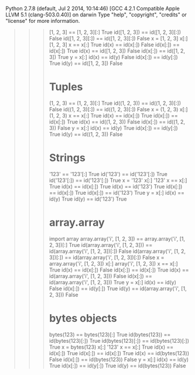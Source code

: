 Python 2.7.8 (default, Jul  2 2014, 10:14:46) 
[GCC 4.2.1 Compatible Apple LLVM 5.1 (clang-503.0.40)] on darwin
Type "help", "copyright", "credits" or "license" for more information.
>>> [1, 2, 3] == [1, 2, 3][:] 
True
>>> id([1, 2, 3]) == id([1, 2, 3][:])
False
>>> id([1, 2, 3][:]) == id([1, 2, 3][:])
False
>>> x = [1, 2, 3]
>>> x[:]
[1, 2, 3]
>>> x == x[:]
True
>>> id(x) == id(x[:])
False
>>> id(x[:]) == id(x[:])
True
>>> id(x) == id([1, 2, 3])
False
>>> id(x[:]) == id([1, 2, 3])
True
>>> y = x[:]
>>> id(x) == id(y)
False
>>> id(x[:]) == id(y[:])
True
>>> id(y) == id([1, 2, 3])
False
>>> # Tuples
>>> (1, 2, 3) == (1, 2, 3)[:]
True
>>> id((1, 2, 3)) == id((1, 2, 3)[:])
False
>>> id((1, 2, 3)[:]) == id((1, 2, 3)[:])
False
>>> x = (1, 2, 3)
>>> x[:]
(1, 2, 3)
>>> x == x[:]
True
>>> id(x) == id(x[:])
True
>>> id(x[:]) == id(x[:])
True
>>> id(x) == id((1, 2, 3))
False
>>> id(x[:]) == id((1, 2, 3))
False
>>> y = x[:]
>>> id(x) == id(y)
True
>>> id(x[:]) == id(y[:])
True
>>> id(y) == id((1, 2, 3))
False
>>> # Strings
>>> '123' == '123'[:]
True
>>> id('123') == id('123'[:])
True
>>> id('123'[:]) == id('123'[:])
True
>>> x = '123'
>>> x[:]
'123'
>>> x == x[:]
True
>>> id(x) == id(x[:])
True
>>> id(x) == id('123')
True
>>> id(x[:]) == id(x[:])
True
>>> id(x[:]) == id('123')
True
>>> y = x[:]
>>> id(x) == id(y)
True
>>> id(y) == id('123')
True
>>> # array.array
>>> import array
>>> array.array('i', [1, 2, 3]) == array.array('i', [1, 2, 3])[:]
True
>>> id(array.array('i', [1, 2, 3])) == id(array.array('i', [1, 2, 3])[:])
False
>>> id(array.array('i', [1, 2, 3])[:]) == id(array.array('i', [1, 2, 3])[:])
False
>>> x = array.array('i', [1, 2, 3])
>>> x[:]
array('i', [1, 2, 3])
>>> x == x[:]
True
>>> id(x) == id(x[:])
False
>>> id(x[:]) == id(x[:])
True
>>> id(x) == id(array.array('i', [1, 2, 3]))
False
>>> id(x[:]) == id(array.array('i', [1, 2, 3]))
True
>>> y = x[:]
>>> id(x) == id(y)
False
>>> id(x[:]) == id(y[:])
True
>>> id(y) == id(array.array('i', [1, 2, 3]))
False
>>> # bytes objects
>>> bytes(123) == bytes(123)[:]
True
>>> id(bytes(123)) == id(bytes(123)[:])
True
>>> id(bytes(123)[:]) == id(bytes(123)[:])
True
>>> x = bytes(123)
>>> x[:]
'123'
>>> x == x[:]
True
>>> id(x) == id(x[:])
True
>>> id(x[:]) == id(x[:])
True
>>> id(x) == id(bytes(123))
False
>>> id(x[:]) == id(bytes(123))
False
>>> y = x[:]
>>> id(x) == id(y)
True
>>> id(x[:]) == id(y[:])
True
>>> id(y) == id(bytes(123))
False
>>> 
